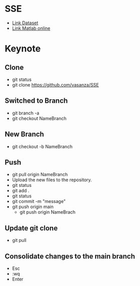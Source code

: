 # SSE

- [Link Dataset](https://notepad-plus-plus.org/downloads/)
- [Link Matlab online](https://matlab.mathworks.com/)

# Keynote
## Clone
- git status
- git clone https://github.com/vasanza/SSE
## Switched to Branch
- git branch -a
- git checkout NameBranch

## New Branch
- git checkout -b NameBranch

## Push
- git pull origin NameBranch
- Upload the new files to the repository.
- git status
- git add .
- git status
- git commit -m "message"
- git push origin main
  - git push origin NameBrach

## Update git clone
- git pull

## Consolidate changes to the main branch
- Esc
- :wq
- Enter
